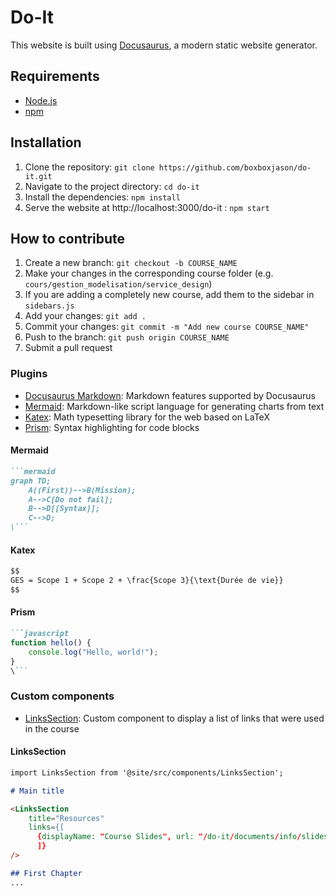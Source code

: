 # Do-It

This website is built using [Docusaurus](https://docusaurus.io/), a modern static website generator.

## Requirements
- [Node.js](https://nodejs.org/en/)
- [npm](https://www.npmjs.com/)

## Installation
1. Clone the repository: `git clone https://github.com/boxboxjason/do-it.git`
2. Navigate to the project directory: `cd do-it`
3. Install the dependencies: `npm install`
5. Serve the website at http://localhost:3000/do-it : `npm start`

## How to contribute
1. Create a new branch: `git checkout -b COURSE_NAME`
2. Make your changes in the corresponding course folder (e.g. `cours/gestion_modelisation/service_design`)
3. If you are adding a completely new course, add them to the sidebar in `sidebars.js`
4. Add your changes: `git add .`
5. Commit your changes: `git commit -m "Add new course COURSE_NAME"`
6. Push to the branch: `git push origin COURSE_NAME`
7. Submit a pull request

### Plugins
- [Docusaurus Markdown](https://docusaurus.io/docs/markdown-features): Markdown features supported by Docusaurus
- [Mermaid](https://mermaid-js.github.io/mermaid/#/): Markdown-like script language for generating charts from text
- [Katex](https://katex.org/): Math typesetting library for the web based on LaTeX
- [Prism](https://prismjs.com/): Syntax highlighting for code blocks

#### Mermaid
```markdown
```mermaid
graph TD;
    A((First))-->B(Mission);
    A-->C[Do not fail];
    B-->D[[Syntax]];
    C-->D;
\```
```

#### Katex
```markdown
$$
GES = Scope 1 + Scope 2 + \frac{Scope 3}{\text{Durée de vie}}
$$
```

#### Prism
```markdown
```javascript
function hello() {
    console.log("Hello, world!");
}
\```
```

### Custom components
- [LinksSection](./src/components/LinksSection.js): Custom component to display a list of links that were used in the course

#### LinksSection
```markdown
import LinksSection from '@site/src/components/LinksSection';

# Main title

<LinksSection
    title="Resources"
    links={[
      {displayName: "Course Slides", url: "/do-it/documents/info/slides.pdf"},
      ]}
/>

## First Chapter
...
```
